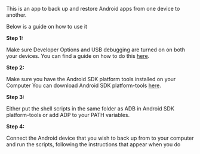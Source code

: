 This is an app to back up and restore Android apps from one device to another.

Below is a guide on how to use it

**Step 1:**

Make sure Developer Options and USB debugging are turned on on both your devices. You can find a guide on how to do this [here](https://www.howtogeek.com/129728/how-to-access-the-developer-options-menu-and-enable-usb-debugging-on-android-4.2/).


**Step 2:**

Make sure you have the Android SDK platform tools installed on your Computer 
You can download Android SDK platform-tools [here](https://developer.android.com/studio/releases/platform-tools).

**Step 3:**

Either put the shell scripts in the same folder as ADB in Android SDK platform-tools or add ADP to  your PATH variables.

**Step 4:**

Connect the Android device that you wish to back up from to your computer and run the scripts, following the instructions that appear when you do

